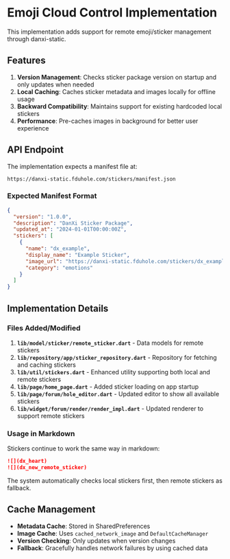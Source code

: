 # Emoji Cloud Control Implementation

This implementation adds support for remote emoji/sticker management through danxi-static.

## Features

1. **Version Management**: Checks sticker package version on startup and only updates when needed
2. **Local Caching**: Caches sticker metadata and images locally for offline usage
3. **Backward Compatibility**: Maintains support for existing hardcoded local stickers
4. **Performance**: Pre-caches images in background for better user experience

## API Endpoint

The implementation expects a manifest file at:
```
https://danxi-static.fduhole.com/stickers/manifest.json
```

### Expected Manifest Format

```json
{
  "version": "1.0.0",
  "description": "DanXi Sticker Package",
  "updated_at": "2024-01-01T00:00:00Z",
  "stickers": [
    {
      "name": "dx_example",
      "display_name": "Example Sticker",
      "image_url": "https://danxi-static.fduhole.com/stickers/dx_example.webp",
      "category": "emotions"
    }
  ]
}
```

## Implementation Details

### Files Added/Modified

1. **`lib/model/sticker/remote_sticker.dart`** - Data models for remote stickers
2. **`lib/repository/app/sticker_repository.dart`** - Repository for fetching and caching stickers
3. **`lib/util/stickers.dart`** - Enhanced utility supporting both local and remote stickers
4. **`lib/page/home_page.dart`** - Added sticker loading on app startup
5. **`lib/page/forum/hole_editor.dart`** - Updated editor to show all available stickers
6. **`lib/widget/forum/render/render_impl.dart`** - Updated renderer to support remote stickers

### Usage in Markdown

Stickers continue to work the same way in markdown:
```markdown
![](dx_heart)
![](dx_new_remote_sticker)
```

The system automatically checks local stickers first, then remote stickers as fallback.

## Cache Management

- **Metadata Cache**: Stored in SharedPreferences
- **Image Cache**: Uses `cached_network_image` and `DefaultCacheManager`
- **Version Checking**: Only updates when version changes
- **Fallback**: Gracefully handles network failures by using cached data